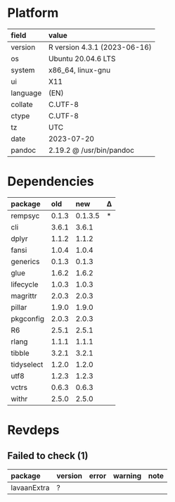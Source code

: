 # Platform

|field    |value                        |
|:--------|:----------------------------|
|version  |R version 4.3.1 (2023-06-16) |
|os       |Ubuntu 20.04.6 LTS           |
|system   |x86_64, linux-gnu            |
|ui       |X11                          |
|language |(EN)                         |
|collate  |C.UTF-8                      |
|ctype    |C.UTF-8                      |
|tz       |UTC                          |
|date     |2023-07-20                   |
|pandoc   |2.19.2 @ /usr/bin/pandoc     |

# Dependencies

|package    |old   |new     |Δ  |
|:----------|:-----|:-------|:--|
|rempsyc    |0.1.3 |0.1.3.5 |*  |
|cli        |3.6.1 |3.6.1   |   |
|dplyr      |1.1.2 |1.1.2   |   |
|fansi      |1.0.4 |1.0.4   |   |
|generics   |0.1.3 |0.1.3   |   |
|glue       |1.6.2 |1.6.2   |   |
|lifecycle  |1.0.3 |1.0.3   |   |
|magrittr   |2.0.3 |2.0.3   |   |
|pillar     |1.9.0 |1.9.0   |   |
|pkgconfig  |2.0.3 |2.0.3   |   |
|R6         |2.5.1 |2.5.1   |   |
|rlang      |1.1.1 |1.1.1   |   |
|tibble     |3.2.1 |3.2.1   |   |
|tidyselect |1.2.0 |1.2.0   |   |
|utf8       |1.2.3 |1.2.3   |   |
|vctrs      |0.6.3 |0.6.3   |   |
|withr      |2.5.0 |2.5.0   |   |

# Revdeps

## Failed to check (1)

|package     |version |error |warning |note |
|:-----------|:-------|:-----|:-------|:----|
|lavaanExtra |?       |      |        |     |

